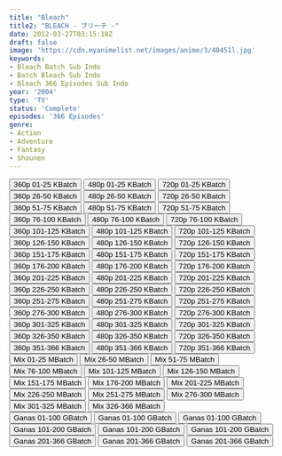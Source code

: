```yaml
---
title: "Bleach"
title2: "BLEACH - ブリーチ -"
date: 2012-03-27T03:15:18Z
draft: false
image: 'https://cdn.myanimelist.net/images/anime/3/40451l.jpg'
keywords:
- Bleach Batch Sub Indo
- Batch Bleach Sub Indo
- Bleach 366 Episodes Sub Indo
year: '2004'
type: 'TV'
status: 'Complete'
episodes: '366 Episodes'
genre:
- Action
- Adventure
- Fantasy
- Shounen
---
```


<div class="d-g gg-10">
<div class="d-g gg-5 gtc-r ai-c">
<button onclick="window.open('?bkus=B/Bleach/Bleach.BD_01-25_360p','_blank')">360p 01-25 KBatch</button>
<button onclick="window.open('?bkus=B/Bleach/Bleach.BD_01-25_480p','_blank')">480p 01-25 KBatch</button>
<button onclick="window.open('?bkus=B/Bleach/Bleach.BD_01-25_720p','_blank')">720p 01-25 KBatch</button>
<button onclick="window.open('?bkus=B/Bleach/Bleach.BD_26-50_360p','_blank')">360p 26-50 KBatch</button>
<button onclick="window.open('?bkus=B/Bleach/Bleach.BD_26-50_480p','_blank')">480p 26-50 KBatch</button>
<button onclick="window.open('?bkus=B/Bleach/Bleach.BD_26-50_720p','_blank')">720p 26-50 KBatch</button>
<button onclick="window.open('?bkus=B/Bleach/Bleach.BD_51-75_360p','_blank')">360p 51-75 KBatch</button>
<button onclick="window.open('?bkus=B/Bleach/Bleach.BD_51-75_480p','_blank')">480p 51-75 KBatch</button>
<button onclick="window.open('?bkus=B/Bleach/Bleach.BD_51-75_720p','_blank')">720p 51-75 KBatch</button>
<button onclick="window.open('?bkus=B/Bleach/Bleach.BD_76-100_360p','_blank')">360p 76-100 KBatch</button>
<button onclick="window.open('?bkus=B/Bleach/Bleach.BD_76-100_480p','_blank')">480p 76-100 KBatch</button>
<button onclick="window.open('?bkus=B/Bleach/Bleach.BD_76-100_720p','_blank')">720p 76-100 KBatch</button>
<button onclick="window.open('?bkus=B/Bleach/Bleach.BD_101-125_360p','_blank')">360p 101-125 KBatch</button>
<button onclick="window.open('?bkus=B/Bleach/Bleach.BD_101-125_480p','_blank')">480p 101-125 KBatch</button>
<button onclick="window.open('?bkus=B/Bleach/Bleach.BD_101-125_720p','_blank')">720p 101-125 KBatch</button>
<button onclick="window.open('?bkus=B/Bleach/Bleach.BD_126-150_360p','_blank')">360p 126-150 KBatch</button>
<button onclick="window.open('?bkus=B/Bleach/Bleach.BD_126-150_480p','_blank')">480p 126-150 KBatch</button>
<button onclick="window.open('?bkus=B/Bleach/Bleach.BD_126-150_720p','_blank')">720p 126-150 KBatch</button>
<button onclick="window.open('?bkus=B/Bleach/Bleach_151-175_360p','_blank')">360p 151-175 KBatch</button>
<button onclick="window.open('?bkus=B/Bleach/Bleach_151-175_480p','_blank')">480p 151-175 KBatch</button>
<button onclick="window.open('?bkus=B/Bleach/Bleach_151-175_720p','_blank')">720p 151-175 KBatch</button>
<button onclick="window.open('?bkus=B/Bleach/Bleach_176-200_360p','_blank')">360p 176-200 KBatch</button>
<button onclick="window.open('?bkus=B/Bleach/Bleach_176-200_480p','_blank')">480p 176-200 KBatch</button>
<button onclick="window.open('?bkus=B/Bleach/Bleach_176-200_720p','_blank')">720p 176-200 KBatch</button>
<button onclick="window.open('?bkus=B/Bleach/Bleach_201-225_360p','_blank')">360p 201-225 KBatch</button>
<button onclick="window.open('?bkus=B/Bleach/Bleach_201-225_480p','_blank')">480p 201-225 KBatch</button>
<button onclick="window.open('?bkus=B/Bleach/Bleach_201-225_720p','_blank')">720p 201-225 KBatch</button>
<button onclick="window.open('?bkus=B/Bleach/Bleach_226-250_360p','_blank')">360p 226-250 KBatch</button>
<button onclick="window.open('?bkus=B/Bleach/Bleach_226-250_480p','_blank')">480p 226-250 KBatch</button>
<button onclick="window.open('?bkus=B/Bleach/Bleach_226-250_720p','_blank')">720p 226-250 KBatch</button>
<button onclick="window.open('?bkus=B/Bleach/Bleach_251-275_360p','_blank')">360p 251-275 KBatch</button>
<button onclick="window.open('?bkus=B/Bleach/Bleach_251-275_480p','_blank')">480p 251-275 KBatch</button>
<button onclick="window.open('?bkus=B/Bleach/Bleach_251-275_720p','_blank')">720p 251-275 KBatch</button>
<button onclick="window.open('?bkus=B/Bleach/Bleach_276-300_360p','_blank')">360p 276-300 KBatch</button>
<button onclick="window.open('?bkus=B/Bleach/Bleach_276-300_480p','_blank')">480p 276-300 KBatch</button>
<button onclick="window.open('?bkus=B/Bleach/Bleach_276-300_720p','_blank')">720p 276-300 KBatch</button>
<button onclick="window.open('?bkus=B/Bleach/Bleach_301-325_360p','_blank')">360p 301-325 KBatch</button>
<button onclick="window.open('?bkus=B/Bleach/Bleach_301-325_480p','_blank')">480p 301-325 KBatch</button>
<button onclick="window.open('?bkus=B/Bleach/Bleach_301-325_720p','_blank')">720p 301-325 KBatch</button>
<button onclick="window.open('?bkus=B/Bleach/Bleach_326-350_360p','_blank')">360p 326-350 KBatch</button>
<button onclick="window.open('?bkus=B/Bleach/Bleach_326-350_480p','_blank')">480p 326-350 KBatch</button>
<button onclick="window.open('?bkus=B/Bleach/Bleach_326-350_720p','_blank')">720p 326-350 KBatch</button>
<button onclick="window.open('?bkus=B/Bleach/Bleach_351-366_360p','_blank')">360p 351-366 KBatch</button>
<button onclick="window.open('?bkus=B/Bleach/Bleach_351-366_480p','_blank')">480p 351-366 KBatch</button>
<button onclick="window.open('?bkus=B/Bleach/Bleach_351-366_720p','_blank')">720p 351-366 KBatch</button>
</div>
<div class="d-g gg-5 gtc-r ai-c">
<button onclick="window.open('?bmed=pbr86vb9siwo655','_blank')">Mix 01-25 MBatch</button>
<button onclick="window.open('?bmed=gtdm4v06883a5o1','_blank')">Mix 26-50 MBatch</button>
<button onclick="window.open('?bmed=el8jy6mh1bwo0jf','_blank')">Mix 51-75 MBatch</button>
<button onclick="window.open('?bmed=zcj56eedmhbsa1o','_blank')">Mix 76-100 MBatch</button>
<button onclick="window.open('?bmed=c37x63qisv9r6ji','_blank')">Mix 101-125 MBatch</button>
<button onclick="window.open('?bmed=e8zalzgm8s5ozms','_blank')">Mix 126-150 MBatch</button>
<button onclick="window.open('?bmed=3acq24y2in15qrn','_blank')">Mix 151-175 MBatch</button>
<button onclick="window.open('?bmed=i8u3uy237fiwev8','_blank')">Mix 176-200 MBatch</button>
<button onclick="window.open('?bmed=v5o3fwcl32485dl','_blank')">Mix 201-225 MBatch</button>
<button onclick="window.open('?bmed=8ybmqh1aj0gubay','_blank')">Mix 226-250 MBatch</button>
<button onclick="window.open('?bmed=qi926vpymzs7aas','_blank')">Mix 251-275 MBatch</button>
<button onclick="window.open('?bmed=4uzrew55f70jaaz','_blank')">Mix 276-300 MBatch</button>
<button onclick="window.open('?bmed=fb7dmccj9zswf85','_blank')">Mix 301-325 MBatch</button>
<button onclick="window.open('?bmed=9qxjx6h5td8o6bt','_blank')">Mix 326-366 MBatch</button>
</div>
<div class="d-g gg-5 gtc-r ai-c">
<button onclick="window.open('?bgoo=1RPhtkDMBMrK5dt-sC8_nnktrkfS0h0oR','_blank')">Ganas 01-100 GBatch</button>
<button onclick="window.open('?bgoo=19WBmffcLKPciCej-Y-QDpF69AK8E3xty','_blank')">Ganas 01-100 GBatch</button>
<button onclick="window.open('?bgoo=1-szHGcnwHlqcfiUpA70AhtiG_dRkf_Jl','_blank')">Ganas 01-100 GBatch</button>
<button onclick="window.open('?bgoo=1Wlg1DtjUultd1b83YdWZmdv55Ldwetjo','_blank')">Ganas 101-200 GBatch</button>
<button onclick="window.open('?bgoo=1ewdmZpvaoNOn_b-vxeaoeW5hfgoRkP20','_blank')">Ganas 101-200 GBatch</button>
<button onclick="window.open('?bgoo=1G8MiNy0EkUo0WH7fQDoqFTAW6NvHxM-q','_blank')">Ganas 101-200 GBatch</button>
<button onclick="window.open('?bgoo=1B_IP16Nc6jEkVwfkmaAGxNxz33-edyAj','_blank')">Ganas 201-366 GBatch</button>
<button onclick="window.open('?bgoo=1KdYlAjytni5UDy9Eyh-SgWP63Lxq5Qa-','_blank')">Ganas 201-366 GBatch</button>
<button onclick="window.open('?bgoo=1BFnrFnnNI_npHf2fVhajj5rtab3Pk3fG','_blank')">Ganas 201-366 GBatch</button>
</div>
</div>